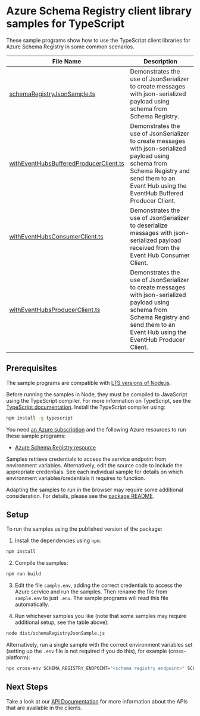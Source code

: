 # Azure Schema Registry client library samples for TypeScript

These sample programs show how to use the TypeScript client libraries for Azure Schema Registry in some common scenarios.

| **File Name**                                                                 | **Description**                                                                                                                                                                                     |
| ----------------------------------------------------------------------------- | --------------------------------------------------------------------------------------------------------------------------------------------------------------------------------------------------- |
| [schemaRegistryJsonSample.ts][schemaregistryjsonsample]                       | Demonstrates the use of JsonSerializer to create messages with json-serialized payload using schema from Schema Registry.                                                                           |
| [withEventHubsBufferedProducerClient.ts][witheventhubsbufferedproducerclient] | Demonstrates the use of JsonSerializer to create messages with json-serialized payload using schema from Schema Registry and send them to an Event Hub using the EventHub Buffered Producer Client. |
| [withEventHubsConsumerClient.ts][witheventhubsconsumerclient]                 | Demonstrates the use of JsonSerializer to deserialize messages with json-serialized payload received from the Event Hub Consumer Client.                                                            |
| [withEventHubsProducerClient.ts][witheventhubsproducerclient]                 | Demonstrates the use of JsonSerializer to create messages with json-serialized payload using schema from Schema Registry and send them to an Event Hub using the EventHub Producer Client.          |

## Prerequisites

The sample programs are compatible with [LTS versions of Node.js](https://github.com/nodejs/release#release-schedule).

Before running the samples in Node, they must be compiled to JavaScript using the TypeScript compiler. For more information on TypeScript, see the [TypeScript documentation][typescript]. Install the TypeScript compiler using:

```bash
npm install -g typescript
```

You need [an Azure subscription][freesub] and the following Azure resources to run these sample programs:

- [Azure Schema Registry resource][createinstance_azureschemaregistryresource]

Samples retrieve credentials to access the service endpoint from environment variables. Alternatively, edit the source code to include the appropriate credentials. See each individual sample for details on which environment variables/credentials it requires to function.

Adapting the samples to run in the browser may require some additional consideration. For details, please see the [package README][package].

## Setup

To run the samples using the published version of the package:

1. Install the dependencies using `npm`:

```bash
npm install
```

2. Compile the samples:

```bash
npm run build
```

3. Edit the file `sample.env`, adding the correct credentials to access the Azure service and run the samples. Then rename the file from `sample.env` to just `.env`. The sample programs will read this file automatically.

4. Run whichever samples you like (note that some samples may require additional setup, see the table above):

```bash
node dist/schemaRegistryJsonSample.js
```

Alternatively, run a single sample with the correct environment variables set (setting up the `.env` file is not required if you do this), for example (cross-platform):

```bash
npx cross-env SCHEMA_REGISTRY_ENDPOINT="<schema registry endpoint>" SCHEMA_REGISTRY_GROUP="<schema registry group>" node dist/schemaRegistryJsonSample.js
```

## Next Steps

Take a look at our [API Documentation][apiref] for more information about the APIs that are available in the clients.

[schemaregistryjsonsample]: https://github.com/Azure/azure-sdk-for-js/tree/schemaregistryjson-init/sdk/schemaregistry/schema-registry-json/samples/v1/typescript/src/schemaRegistryJsonSample.ts
[witheventhubsbufferedproducerclient]: https://github.com/Azure/azure-sdk-for-js/tree/schemaregistryjson-init/sdk/schemaregistry/schema-registry-json/samples/v1/typescript/src/withEventHubsBufferedProducerClient.ts
[witheventhubsconsumerclient]: https://github.com/Azure/azure-sdk-for-js/tree/schemaregistryjson-init/sdk/schemaregistry/schema-registry-json/samples/v1/typescript/src/withEventHubsConsumerClient.ts
[witheventhubsproducerclient]: https://github.com/Azure/azure-sdk-for-js/tree/schemaregistryjson-init/sdk/schemaregistry/schema-registry-json/samples/v1/typescript/src/withEventHubsProducerClient.ts
[apiref]: https://aka.ms/schemaregistryjson-js-api
[freesub]: https://azure.microsoft.com/free/
[createinstance_azureschemaregistryresource]: https://aka.ms/schemaregistry
[package]: https://github.com/Azure/azure-sdk-for-js/tree/main/sdk/schemaregistry/schema-registry-json/README.md
[typescript]: https://www.typescriptlang.org/docs/home.html
